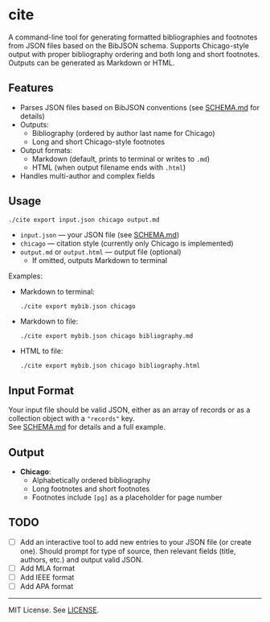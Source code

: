 # cite

A command-line tool for generating formatted bibliographies and footnotes from JSON files based on the BibJSON schema. Supports Chicago-style output with proper bibliography ordering and both long and short footnotes. Outputs can be generated as Markdown or HTML.

## Features

- Parses JSON files based on BibJSON conventions (see [SCHEMA.md](SCHEMA.md) for details)
- Outputs:
  - Bibliography (ordered by author last name for Chicago)
  - Long and short Chicago-style footnotes
- Output formats:
  - Markdown (default, prints to terminal or writes to `.md`)
  - HTML (when output filename ends with `.html`)
- Handles multi-author and complex fields

## Usage

```sh
./cite export input.json chicago output.md
```

- `input.json` — your JSON file (see [SCHEMA.md](SCHEMA.md))
- `chicago` — citation style (currently only Chicago is implemented)
- `output.md` or `output.html` — output file (optional)
  - If omitted, outputs Markdown to terminal

Examples:

- Markdown to terminal:
  ```
  ./cite export mybib.json chicago
  ```
- Markdown to file:
  ```
  ./cite export mybib.json chicago bibliography.md
  ```
- HTML to file:
  ```
  ./cite export mybib.json chicago bibliography.html
  ```

## Input Format

Your input file should be valid JSON, either as an array of records or as a collection object with a `"records"` key.  
See [SCHEMA.md](SCHEMA.md) for details and a full example.

## Output

- **Chicago**:  
  - Alphabetically ordered bibliography  
  - Long footnotes and short footnotes  
  - Footnotes include `[pg]` as a placeholder for page number

## TODO

- [ ] Add an interactive tool to add new entries to your JSON file (or create one). Should prompt for type of source, then relevant fields (title, authors, etc.) and output valid JSON.
- [ ] Add MLA format
- [ ] Add IEEE format
- [ ] Add APA format

---

MIT License. See [LICENSE](LICENSE).
